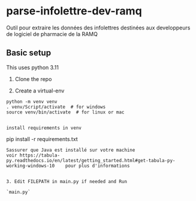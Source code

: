 # parse-infolettre-dev-ramq
Outil pour extraire les données des infolettres destinées aux developpeurs de logiciel de pharmacie de la RAMQ

## Basic setup
This uses python 3.11

1. Clone the repo

2. Create a virtual-env
```
python -m venv venv
. venv/Script/activate  # for windows
source venv/bin/activate  # for linux or mac


install requirements in venv
```
pip install -r requirements.txt
```
Sassurer que Java est installé sur votre machine
voir https://tabula-py.readthedocs.io/en/latest/getting_started.html#get-tabula-py-working-windows-10    pour plus d'informations


3. Edit FILEPATH in main.py if needed and Run

`main.py`

